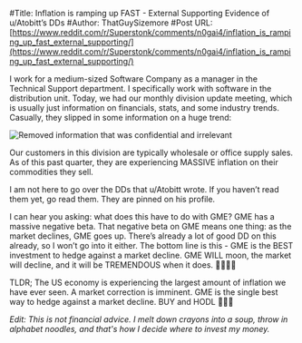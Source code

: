 #Title: Inflation is ramping up FAST - External Supporting Evidence of u/Atobitt’s DDs
#Author: ThatGuySizemore
#Post URL: [https://www.reddit.com/r/Superstonk/comments/n0gai4/inflation_is_ramping_up_fast_external_supporting/](https://www.reddit.com/r/Superstonk/comments/n0gai4/inflation_is_ramping_up_fast_external_supporting/)


I work for a medium-sized Software Company as a manager in the Technical Support department. I specifically work with software in the distribution unit. Today, we had our monthly division update meeting, which is usually just information on financials, stats, and some industry trends. Casually, they slipped in some information on a huge trend:

![Removed information that was confidential and irrelevant](https://preview.redd.it/lnhnuv3xdxv61.jpg?width=2180&format=pjpg&auto=webp&s=8c11ce948feda9c230bf2bbb2b700632eee95e4c)

Our customers in this division are typically wholesale or office supply sales. As of this past quarter, they are experiencing MASSIVE inflation on their commodities they sell.

I am not here to go over the DDs that u/Atobitt wrote. If you haven’t read them yet, go read them. They are pinned on his profile.

I can hear you asking: what does this have to do with GME? GME has a massive negative beta. That negative beta on GME means one thing: as the market declines, GME goes up. There’s already a lot of good DD on this already, so I won’t go into it either. The bottom line is this - GME is the BEST investment to hedge against a market decline. GME WILL moon, the market will decline, and it will be TREMENDOUS when it does. 🚀🚀🚀🚀

TLDR; The US economy is experiencing the largest amount of inflation we have ever seen. A market correction is imminent. GME is the single best way to hedge against a market decline. BUY and HODL 💎🙌🏼

*Edit: This is not financial advice. I melt down crayons into a soup, throw in alphabet noodles, and that's how I decide where to invest my money.*